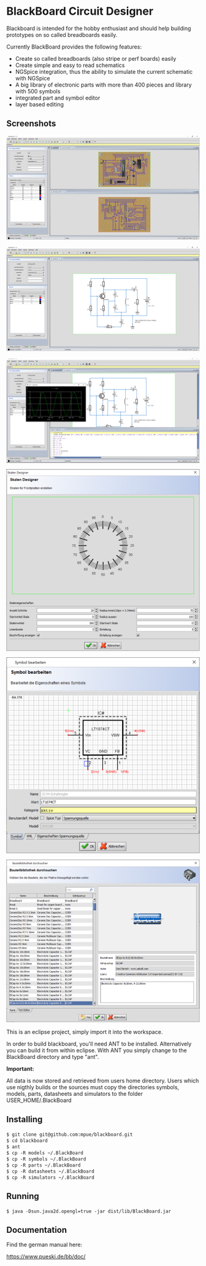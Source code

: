 # BlackBoard Circuit Designer

Blackboard is intended for the hobby enthusiast and should help building prototypes on so called breadboards easily.

Currently BlackBoard provides the following features:

* Create so called breadboards (also stripe or perf boards) easily
* Create simple and easy to read schematics
* NGSpice integration, thus the ability to simulate the current schematic with NGSpice
* A big library of electronic parts with more than 400 pieces and library with 500 symbols 
* integrated part and symbol editor
* layer based editing

## Screenshots

![Perfboard Editing](web/images/bb_boards.jpg)

![Schematics Editing](web/images/bb_schematics.jpg)

![NGSpice simulation](web/images/bb_sim.jpg)

![Scale Editing](web/images/bb_scale.jpg)

![Symbol Editing](web/images/bb_symbols.jpg)

![Part Library](web/images/bb_parts.jpg)


This is an eclipse project, simply import it into the workspace.

In order to build blackboard, you'll need ANT to be installed. Alternatively
you can build it from within eclipse. With ANT you simply change to the BlackBoard directory
and type "ant".
 
**Important:**

All data is now stored and retrieved from users home directory. Users which use nigthly builds 
or the sources must copy the directories symbols, models, parts, datasheets and simulators 
to the folder USER_HOME/.BlackBoard 

## Installing

    $ git clone git@github.com:mpue/blackboard.git
    $ cd blackboard
    $ ant 
    $ cp -R models ~/.BlackBoard
    $ cp -R symbols ~/.BlackBoard
    $ cp -R parts ~/.BlackBoard
    $ cp -R datasheets ~/.BlackBoard
    $ cp -R simulators ~/.BlackBoard

## Running

    $ java -Dsun.java2d.opengl=true -jar dist/lib/BlackBoard.jar
    
## Documentation 

Find the german manual here:

https://www.pueski.de/bb/doc/
